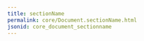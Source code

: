 ```yaml
---
title: sectionName
permalink: core/Document.sectionName.html
jsonid: core_document_sectionname
---
```

